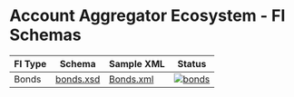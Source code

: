 # Account Aggregator Ecosystem - FI Schemas

| FI Type | Schema | Sample XML | Status
| ------- | ------ | ---------- | ------
| Bonds | [bonds.xsd](bonds/bonds.xsd) | [Bonds.xml](bonds/Bonds.xml) | [![bonds](https://github.com/Sahamati/account-aggregator-standards/actions/workflows/schema_bonds.yaml/badge.svg)](https://github.com/Sahamati/account-aggregator-standards/actions/workflows/schema_bonds.yaml)